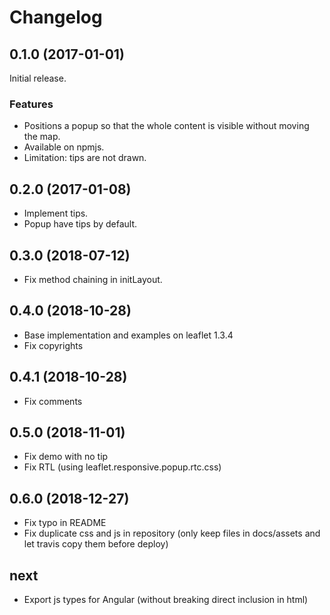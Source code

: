 Changelog
=========

## 0.1.0 (2017-01-01)

Initial release.

### Features

* Positions a popup so that the whole content is visible without moving the map.
* Available on npmjs.
* Limitation: tips are not drawn.

## 0.2.0 (2017-01-08)

* Implement tips.
* Popup have tips by default.

## 0.3.0 (2018-07-12)

* Fix method chaining in initLayout.

## 0.4.0 (2018-10-28)
* Base implementation and examples on leaflet 1.3.4
* Fix copyrights

## 0.4.1 (2018-10-28)
* Fix comments

## 0.5.0 (2018-11-01)
* Fix demo with no tip
* Fix RTL (using leaflet.responsive.popup.rtc.css)

## 0.6.0 (2018-12-27)
* Fix typo in README
* Fix duplicate css and js in repository (only keep files in docs/assets and let travis copy them before deploy)

## next
* Export js types for Angular (without breaking direct inclusion in html)